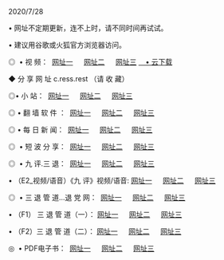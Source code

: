 <p>2020/7/28
<p>• 网址不定期更新，连不上时，请不同时间再试试。
<p>• 建议用谷歌或火狐官方浏览器访问。
<p>◎  • 视 频： 
<a href="http://tcq.fasoclash.com/" target="_blank">网址一</a> 　 
<a href="http://tbq.fasoclash.com/" target="_blank">网址二</a> 　 
<a href="http://taq.fasoclash.com/b.html" target="_blank">网址三</a>
<a href="https://disk.yandex.ru/d/wIUK0uxc3Gk4Ng" target="_blank">　• 云下载 </a></p>
<p>◆ 分 享 网 址  c.ress.rest   （请 收 藏） </p>

<p>◎•  小 站：  
<a href="http://tcq.fasoclash.com/f.html" target="_blank">网址一</a> 　 
<a href="http://tbq.fasoclash.com/h.html" target="_blank">网址二</a> 　 
<a href="http://taq.fasoclash.com/k/" target="_blank">网址三</a></p><p>

<p>◎  • 翻 墙 软 件 ：  
<a href="http://tcq.fasoclash.com/ff/" target="_blank">网址一</a> 　 
<a href="http://tbq.fasoclash.com/s/read/a1_nd.html" target="_blank">网址二</a> 　 
<a href="http://taq.fasoclash.com/ff/index.html" target="_blank">网址三</a></p>
<p>◎  • 每 日 新 闻：  
<a href="http://tcq.fasoclash.com/day/" target="_blank">网址一</a> 　 
<a href="http://tbq.fasoclash.com/day/" target="_blank">网址二</a> 　 
<a href="http://taq.fasoclash.com/day/index.html" target="_blank">网址三</a></p>
<p>◎   • 短 波 分 享：  
<a href="http://tcq.fasoclash.com/h/" target="_blank">网址一</a> 　 
<a href="http://taq.fasoclash.com/h/" target="_blank">网址二</a> 　 
<a href="http://tbq.fasoclash.com/h/index.html" target="_blank">网址三</a></p>
<p>◎   • 九 评.三 退：  
<a href="http://tcq.fasoclash.com/t/" target="_blank">网址一</a> 　 
<a href="http://taq.fasoclash.com/v2/index.html" target="_blank">网址二</a> 　 
<a href="http://tbq.fasoclash.com/tt/index.html" target="_blank">网址三</a> 　</p>
<p>  • （E2_视频/语音）《九 评》视频/语音: 
<a href="http://tcq.fasoclash.com/7738.html" target="_blank">网址一</a> 　 
<a href="http://taq.fasoclash.com/7614.html" target="_blank">网址二</a> 　 
<a href="http://tbq.fasoclash.com/7633.html" target="_blank">网址三</a></p>
<p>◎   • 三 退 管 道...退 党 网：  
<a href="http://tcq.fasoclash.com/go/td1.html" target="_blank">网址一</a> 　 
<a href="http://taq.fasoclash.com/go/td2.html" target="_blank">网址二</a> 　 
<a href="http://tbq.fasoclash.com/go/td3.html" target="_blank">网址三</a></p>
<p>  • （F1） 三 退 管 道（一）： 
<a href="http://tcq.fasoclash.com/dd/" target="_blank">网址一</a> 　 
<a href="http://taq.fasoclash.com/s/read/a1_tdx.html" target="_blank">网址二</a> 　 
<a href="http://tbq.fasoclash.com/dd/" target="_blank">网址三</a></p>
<p>  • （F2）三 退 管 道（二）： 
<a href="http://taq.fasoclash.com/d/" target="_blank">网址一</a> 　 
<a href="http://tcq.fasoclash.com/d/index.html" target="_blank">网址二</a> 　 
<a href="http://tbq.fasoclash.com/d/" target="_blank">网址三</a></p>
<p>◎   • PDF电子书：  
<a href="http://tcq.fasoclash.com/p/" target="_blank">网址一</a> 　 
<a href="http://tbq.fasoclash.com/p/index.html" target="_blank">网址二</a> 　 
<a href="http://taq.fasoclash.com/p/" target="_blank">网址三</a></p>
